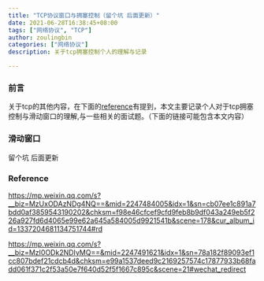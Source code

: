 ```yaml
---
title: "TCP协议窗口与拥塞控制（留个坑 后面更新）"
date: 2021-06-28T16:38:45+08:00
tags: ["网络协议", "TCP"]
author: zoulingbin
categories: ["网络协议"]
description: 关于tcp拥塞控制个人的理解与记录

---
```

<!--more-->

### 前言
关于tcp的其他内容，在下面的[reference](#Reference)有提到，本文主要记录个人对于tcp拥塞控制与滑动窗口的理解,与一些相关的面试题。（下面的链接可能包含本文内容）

### 滑动窗口
留个坑 后面更新


### <span id="Reference">Reference </span>
https://mp.weixin.qq.com/s?__biz=MzUxODAzNDg4NQ==&mid=2247484005&idx=1&sn=cb07ee1c891a7bdd0af3859543190202&chksm=f98e46cfcef9cfd9feb8b9df043a249eb5f226a927fd6d4065e99e62a645a584005d9921541b&scene=178&cur_album_id=1337204681134751744#rd

https://mp.weixin.qq.com/s?__biz=MzI0ODk2NDIyMQ==&mid=2247491621&idx=1&sn=78a182f89093ef1cc807bdef21cdcb4d&chksm=e99a1537deed9c2169257574c17877933b68fadd061f371c2f53a50e7f640d52f5f1667c895c&scene=21#wechat_redirect